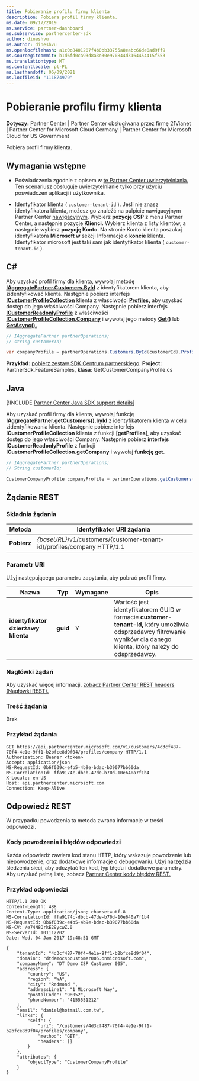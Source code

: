 ```yaml
---
title: Pobieranie profilu firmy klienta
description: Pobiera profil firmy klienta.
ms.date: 09/17/2019
ms.service: partner-dashboard
ms.subservice: partnercenter-sdk
author: dineshvu
ms.author: dineshvu
ms.openlocfilehash: a1c0c8401207f4b0bb33755a8eabc66de0ad9ff9
ms.sourcegitcommit: b1d6fd0ca93d8a3e30e970844d3164454415f553
ms.translationtype: MT
ms.contentlocale: pl-PL
ms.lasthandoff: 06/09/2021
ms.locfileid: "111874979"
---
```

# <a name="get-a-customers-company-profile"></a>Pobieranie profilu firmy klienta

**Dotyczy:** Partner Center | Partner Center obsługiwana przez firmę 21Vianet | Partner Center for Microsoft Cloud Germany | Partner Center for Microsoft Cloud for US Government

Pobiera profil firmy klienta.

## <a name="prerequisites"></a>Wymagania wstępne

- Poświadczenia zgodnie z opisem w [te Partner Center uwierzytelniania.](partner-center-authentication.md) Ten scenariusz obsługuje uwierzytelnianie tylko przy użyciu poświadczeń aplikacji i użytkownika.

- Identyfikator klienta ( `customer-tenant-id` ). Jeśli nie znasz identyfikatora klienta, możesz go znaleźć na pulpicie nawigacyjnym Partner Center [nawigacyjnym](https://partner.microsoft.com/dashboard). Wybierz **pozycję CSP** z menu Partner Center, a następnie pozycję **Klienci.** Wybierz klienta z listy klientów, a następnie wybierz **pozycję Konto**. Na stronie Konto klienta poszukaj identyfikatora **Microsoft w** sekcji Informacje o **koncie** klienta. Identyfikator microsoft jest taki sam jak identyfikator klienta ( `customer-tenant-id` ).

## <a name="c"></a>C\#

Aby uzyskać profil firmy dla klienta, wywołaj metodę [**IAggregatePartner.Customers.ById**](/dotnet/api/microsoft.store.partnercenter.customers.icustomercollection.byid) z identyfikatorem klienta, aby zidentyfikować klienta. Następnie pobierz interfejs [**ICustomerProfileCollection**](/dotnet/api/microsoft.store.partnercenter.customers.profiles.icustomerprofilecollection) klienta z właściwości [**Profiles,**](/dotnet/api/microsoft.store.partnercenter.customers.icustomer.profiles) aby uzyskać dostęp do jego właściwości Company. Następnie pobierz interfejs [**ICustomerReadonlyProfile**](/dotnet/api/microsoft.store.partnercenter.customers.profiles.icustomerreadonlyprofile-1) z właściwości [**ICustomerProfileCollection.Company**](/dotnet/api/microsoft.store.partnercenter.customers.profiles.icustomerprofilecollection.company) i wywołaj jego metody [**Get()**](/dotnet/api/microsoft.store.partnercenter.customers.profiles.icustomerreadonlyprofile-1.get) lub [**GetAsync().**](/dotnet/api/microsoft.store.partnercenter.customers.profiles.icustomerreadonlyprofile-1.getasync)

``` csharp
// IAggregatePartner partnerOperations;
// string customerId;

var companyProfile = partnerOperations.Customers.ById(customerId).Profiles.Company.Get();
```

**Przykład:** [pobierz zestaw SDK Centrum partnerskiego](https://go.microsoft.com/fwlink/p/?LinkId=746681). **Project:** PartnerSdk.FeatureSamples, **klasa**: GetCustomerCompanyProfile.cs

## <a name="java"></a>Java

[!INCLUDE [Partner Center Java SDK support details](../includes/java-sdk-support.md)]

Aby uzyskać profil firmy dla klienta, wywołaj funkcję **IAggregatePartner.getCustomers().byId** z identyfikatorem klienta w celu zidentyfikowania klienta. Następnie pobierz interfejs **ICustomerProfileCollection** klienta z funkcji [**getProfiles**], aby uzyskać dostęp do jego właściwości Company. Następnie pobierz **interfejs ICustomerReadonlyProfile** z funkcji **ICustomerProfileCollection.getCompany** i wywołaj **funkcję get.**

```java
// IAggregatePartner partnerOperations;
// String customerId;

CustomerCompanyProfile companyProfile = partnerOperations.getCustomers().byId(customerId).getProfiles().getCompany().get();
```

## <a name="rest-request"></a>Żądanie REST

### <a name="request-syntax"></a>Składnia żądania

| Metoda  | Identyfikator URI żądania                                                             |
|---------|-------------------------------------------------------------------------|
| **Pobierz** | *{baseURL}*/v1/customers/{customer-tenant-id}/profiles/company HTTP/1.1 |

### <a name="uri-parameter"></a>Parametr URI

Użyj następującego parametru zapytania, aby pobrać profil firmy.

| Nazwa                   | Typ     | Wymagane | Opis                                                                                                                                            |
|------------------------|----------|----------|--------------------------------------------------------------------------------------------------------------------------------------------------------|
| **identyfikator dzierżawy klienta** | **guid** | Y        | Wartość jest identyfikatorem GUID w formacie **customer-tenant-id,** który umożliwia odsprzedawcy filtrowanie wyników dla danego klienta, który należy do odsprzedawcy. |

### <a name="request-headers"></a>Nagłówki żądań

Aby uzyskać więcej informacji, [zobacz Partner Center REST headers (Nagłówki REST).](headers.md)

### <a name="request-body"></a>Treść żądania

Brak

### <a name="request-example"></a>Przykład żądania

```http
GET https://api.partnercenter.microsoft.com/v1/customers/4d3cf487-70f4-4e1e-9ff1-b2bfce8d9f04/profiles/company HTTP/1.1
Authorization: Bearer <token>
Accept: application/json
MS-RequestId: 0b6f039c-e4b5-4b9e-bdac-b39077bb60da
MS-CorrelationId: ffa9174c-dbcb-47de-b70d-10e640a7f1b4
X-Locale: en-US
Host: api.partnercenter.microsoft.com
Connection: Keep-Alive
```

## <a name="rest-response"></a>Odpowiedź REST

W przypadku powodzenia ta metoda zwraca informacje w treści odpowiedzi.

### <a name="response-success-and-error-codes"></a>Kody powodzenia i błędów odpowiedzi

Każda odpowiedź zawiera kod stanu HTTP, który wskazuje powodzenie lub niepowodzenie, oraz dodatkowe informacje o debugowaniu. Użyj narzędzia śledzenia sieci, aby odczytać ten kod, typ błędu i dodatkowe parametry. Aby uzyskać pełną listę, zobacz [Partner Center kody błędów REST.](error-codes.md)

### <a name="response-example"></a>Przykład odpowiedzi

```http
HTTP/1.1 200 OK
Content-Length: 488
Content-Type: application/json; charset=utf-8
MS-CorrelationId: ffa9174c-dbcb-47de-b70d-10e640a7f1b4
MS-RequestId: 0b6f039c-e4b5-4b9e-bdac-b39077bb60da
MS-CV: /e74N8OrkE29ycwZ.0
MS-ServerId: 101112202
Date: Wed, 04 Jan 2017 19:48:51 GMT

{
    "tenantId": "4d3cf487-70f4-4e1e-9ff1-b2bfce8d9f04",
    "domain": "dtdemocspcustomer005.onmicrosoft.com",
    "companyName": "DT Demo CSP Customer 005",
    "address": {
        "country": "US",
        "region": "WA",
        "city": "Redmond ",
        "addressLine1": "1 Microsoft Way",
        "postalCode": "98052",
        "phoneNumber": "4155551212"
    },
    "email": "daniel@hotmail.com.tw",
    "links": {
        "self": {
            "uri": "/customers/4d3cf487-70f4-4e1e-9ff1-b2bfce8d9f04/profiles/company",
            "method": "GET",
            "headers": []
        }
    },
    "attributes": {
        "objectType": "CustomerCompanyProfile"
    }
}
```
